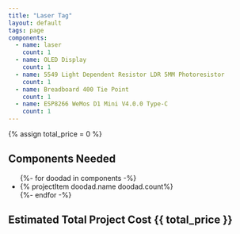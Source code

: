 ```yaml
---
title: "Laser Tag"
layout: default
tags: page
components:
  - name: laser
    count: 1
  - name: OLED Display
    count: 1
  - name: 5549 Light Dependent Resistor LDR 5MM Photoresistor
    count: 1
  - name: Breadboard 400 Tie Point
    count: 1
  - name: ESP8266 WeMos D1 Mini V4.0.0 Type-C
    count: 1
---
```



{% assign total_price = 0 %}

## Components Needed
<ul>
{%- for doodad in components -%}
  <li>{% projectItem doodad.name doodad.count%}</li>
{%- endfor -%}
</ul>

## Estimated Total Project Cost {{ total_price }}